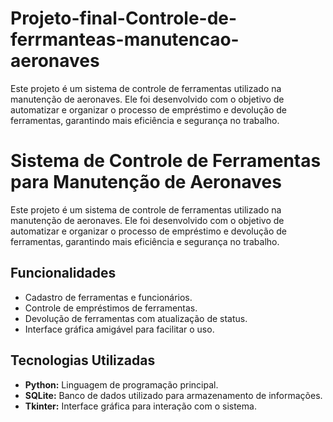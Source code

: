 # Projeto-final-Controle-de-ferrmanteas-manutencao-aeronaves
Este projeto é um sistema de controle de ferramentas utilizado na manutenção de aeronaves. Ele foi desenvolvido com o objetivo de automatizar e organizar o processo de empréstimo e devolução de ferramentas, garantindo mais eficiência e segurança no trabalho.
# Sistema de Controle de Ferramentas para Manutenção de Aeronaves

Este projeto é um sistema de controle de ferramentas utilizado na manutenção de aeronaves. Ele foi desenvolvido com o objetivo de automatizar e organizar o processo de empréstimo e devolução de ferramentas, garantindo mais eficiência e segurança no trabalho.

## Funcionalidades
- Cadastro de ferramentas e funcionários.
- Controle de empréstimos de ferramentas.
- Devolução de ferramentas com atualização de status.
- Interface gráfica amigável para facilitar o uso.

## Tecnologias Utilizadas
- **Python:** Linguagem de programação principal.
- **SQLite:** Banco de dados utilizado para armazenamento de informações.
- **Tkinter:** Interface gráfica para interação com o sistema.

